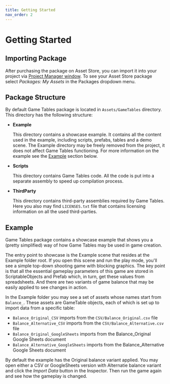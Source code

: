 ```yaml
---
title: Getting Started
nav_order: 2
---
```

# Getting Started

## Importing Package
After purchasing the package on Asset Store, you can import it into your project via [Project Manager window](https://docs.unity3d.com/Manual/upm-ui.html). To see your Asset Store package select *Packages: My Assets* in the Packages dropdown menu.

## Package Structure
By default Game Tables package is located in `Assets/GameTables` directory. This directory has the following structure:

 * **Example**
 
   This directory contains a showcase example. It contains all the content used in the example, including scripts, prefabs, tables and a demo scene. The Example directory may be freely removed from the project, it does not affect Game Tables functioning. For more information on the example see the [Example](#example) section below.

 * **Scripts**
 
   This directory contains Game Tables code. All the code is put into a separate assembly to speed up compilation process.

 * **ThirdParty**
 
    This directory contains third-party assemblies required by Game Tables. Here you also may find `LICENSES.txt` file that contains licensing information on all the used third-parties.

## Example
Game Tables package contains a showcase example that shows you a (pretty simplified) way of how Game Tables may be used in game creation.

The entry point to showcase is the Example scene that resides at the Example folder root. If you open this scene and run the play mode, you'll see a simple top-down shooting game with blocking graphics. The key point is that all the essential gameplay parameters of this game are stored in ScriptableObjects and Prefab which, in turn, get these values from spreadsheets. And there are two variants of game balance that may be easily applied to see changes in action.

In the Example folder you may see a set of assets whose names start from `Balance_`. These assets are GameTable objects, each of which is set up to import data from a specific table:
* `Balance_Original_CSV` imports from the `CSV/Balance_Original.csv` file
* `Balance_Alternative_CSV` imports from the `CSV/Balance_Alternative.csv` file
* `Balance_Original_GoogleSheets` imports from the Balance_Original Google Sheets document
* `Balance_Alternative_GoogleSheets` imports from the Balance_Alternative Google Sheets document

By default the example has the Original balance variant applied. You may open either a CSV or GoogleSheets version with Alternatie balance variant and click the *Import Data* button in the Inspector. Then run the game again and see how the gameplay is changed.
